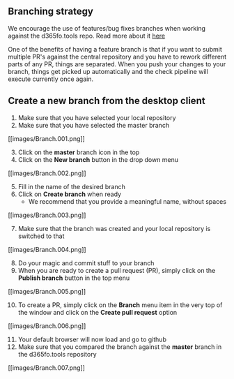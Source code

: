 ## **Branching strategy**

We encourage the use of features/bug fixes branches when working against the d365fo.tools repo. Read more about it [here](https://docs.microsoft.com/en-us/azure/devops/repos/git/git-branching-guidance?view=vsts)

One of the benefits of having a feature branch is that if you want to submit multiple PR's against the central repository and you have to rework different parts of any PR, things are separated. When you push your changes to your branch, things get picked up automatically and the check pipeline will execute currently once again.

## **Create a new branch from the desktop client**

1. Make sure that you have selected your local repository
2. Make sure that you have selected the master branch

[[images/Branch.001.png]]

3. Click on the **master** branch icon in the top
4. Click on the **New branch** button in the drop down menu

[[images/Branch.002.png]]

5. Fill in the name of the desired branch
6. Click on **Create branch** when ready
    - We recommend that you provide a meaningful name, without spaces

[[images/Branch.003.png]]

7. Make sure that the branch was created and your local repository is switched to that

[[images/Branch.004.png]]

8. Do your magic and commit stuff to your branch
9. When you are ready to create a pull request (PR), simply click on the **Publish branch** button in the top menu

[[images/Branch.005.png]]

10. To create a PR, simply click on the **Branch** menu item in the very top of the window and click on the **Create pull request** option

[[images/Branch.006.png]]

11. Your default browser will now load and go to github
12. Make sure that you compared the branch against the **master** branch in the d365fo.tools repository

[[images/Branch.007.png]]